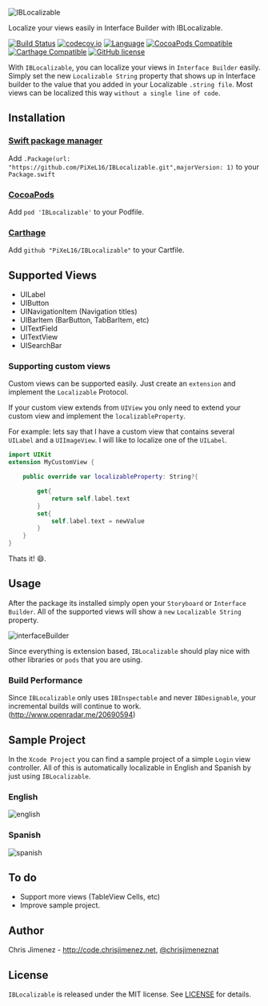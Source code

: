![IBLocalizable](/Web/banner.png)

Localize your views easily in Interface Builder with IBLocalizable.

[![Build Status](https://travis-ci.org/PiXeL16/IBLocalizable.svg?branch=master)](https://travis-ci.org/PiXeL16/IBLocalizable)
[![codecov.io](https://codecov.io/github/PiXeL16/IBLocalizable/coverage.svg?branch=master)](https://codecov.io/github/PiXeL16/IBLocalizable?branch=master)
[![Language](https://img.shields.io/badge/language-Swift%202.2-orange.svg)](https://swift.org)
[![CocoaPods Compatible](https://img.shields.io/cocoapods/v/IBLocalizable.svg)](https://img.shields.io/cocoapods/v/IBLocalizable.svg)
[![Carthage Compatible](https://img.shields.io/badge/Carthage-compatible-4BC51D.svg?style=flat)](https://github.com/Carthage/Carthage)
[![GitHub license](https://img.shields.io/badge/license-MIT-blue.svg)](https://raw.githubusercontent.com/PiXeL16/IBLocalizable/master/LICENSE)

With `IBLocalizable`, you can localize your views in `Interface Builder` easily.
Simply set the new `Localizable String` property that shows up in Interface builder to the value that you added in your Localizable `.string file`. Most views can be localized this way `without a single line of code`.

## Installation
### [Swift package manager](https://swift.org/package-manager)

Add `.Package(url: "https://github.com/PiXeL16/IBLocalizable.git",majorVersion: 1)` to your `Package.swift`

### [CocoaPods](https://cocoapods.org)

Add `pod 'IBLocalizable'` to your Podfile.

### [Carthage](https://github.com/Carthage/Carthage)

Add `github "PiXeL16/IBLocalizable"` to your Cartfile.

## Supported Views

* UILabel
* UIButton
* UINavigationItem (Navigation titles)
* UIBarItem (BarButton, TabBarItem, etc)
* UITextField
* UITextView
* UISearchBar

### Supporting custom views
Custom views can be supported easily. Just create an `extension` and implement the `Localizable` Protocol.

If your custom view extends from `UIView` you only need to extend your custom view and implement the `localizableProperty`.

For example: lets say that I have a custom view that contains several `UILabel` and a `UIImageView`. I will like to localize one of the `UILabel`.

```swift
import UIKit
extension MyCustomView {

    public override var localizableProperty: String?{

        get{
            return self.label.text
        }
        set{
            self.label.text = newValue
        }
    }
}
```
Thats it! :smile:.

## Usage
After the package its installed simply open your `Storyboard` or `Interface Builder`. All of the supported views will show a `new` `Localizable String` property.


![interfaceBuilder](/Web/interfaceBuilder.png)

Since everything is extension based, `IBLocalizable` should play nice with other libraries or `pods` that you are using.

### Build Performance

Since `IBLocalizable` only uses `IBInspectable` and never `IBDesignable`, your incremental builds will continue to work. (http://www.openradar.me/20690594)

## Sample Project
In the `Xcode Project` you can find a sample project of a simple `Login` view controller. All of this is automatically localizable in English and Spanish by just using `IBLocalizable`.
### English
![english](/Web/english.png)

### Spanish
![spanish](/Web/spanish.png)

## To do
* Support more views (TableView Cells, etc)
* Improve sample project.

## Author
Chris Jimenez - http://code.chrisjimenez.net, [@chrisjimeneznat](http://twitter.com/chrisjimeneznat)

## License
`IBLocalizable` is released under the MIT license. See [LICENSE](https://github.com/pixel16/IBLocalizable/blob/master/LICENSE) for details.
